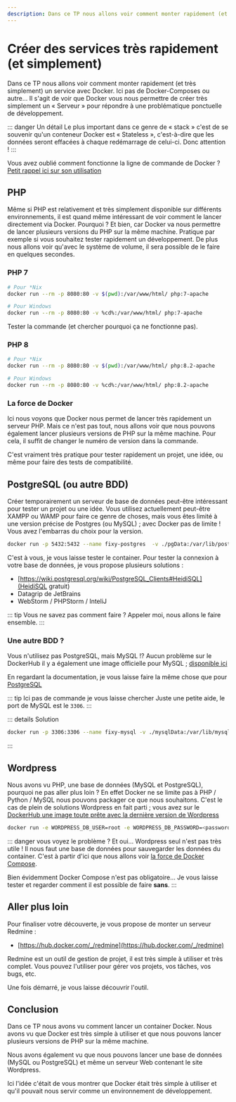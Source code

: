 ```yaml
---
description: Dans ce TP nous allons voir comment monter rapidement (et très simplement) un service avec Docker. Ici pas de Docker-Composes ou autre… Il s'agit de voir que Docker vous nous permettre de créer très simplement un « Serveur » pour répondre à une problématique ponctuelle de developpement.
---
```


# Créer des services très rapidement (et simplement)

Dans ce TP nous allons voir comment monter rapidement (et très simplement) un service avec Docker. Ici pas de Docker-Composes ou autre… Il s'agit de voir que Docker vous nous permettre de créer très simplement un « Serveur » pour répondre à une problématique ponctuelle de développement.

::: danger Un détail
Le plus important dans ce genre de « stack » c'est de se souvenir qu'un conteneur Docker est « Stateless », c'est-à-dire que les données seront effacées à chaque redémarrage de celui-ci. Donc attention !
:::

Vous avez oublié comment fonctionne la ligne de commande de Docker ? [Petit rappel ici sur son utilisation](/cheatsheets/docker/)

## PHP

Même si PHP est relativement et très simplement disponible sur différents environnements, il est quand même intéressant de voir comment le lancer directement via Docker. Pourquoi ? Et bien, car Docker va nous permettre de lancer plusieurs versions du PHP sur la même machine. Pratique par exemple si vous souhaitez tester rapidement un développement. De plus nous allons voir qu'avec le système de volume, il sera possible de le faire en quelques secondes.

### PHP 7

```sh
# Pour *Nix
docker run --rm -p 8080:80 -v $(pwd):/var/www/html/ php:7-apache

# Pour Windows
docker run --rm -p 8080:80 -v %cd%:/var/www/html/ php:7-apache
```

Tester la commande (et chercher pourquoi ça ne fonctionne pas).

### PHP 8

```sh
# Pour *Nix
docker run --rm -p 8080:80 -v $(pwd):/var/www/html/ php:8.2-apache

# Pour Windows
docker run --rm -p 8080:80 -v %cd%:/var/www/html/ php:8.2-apache
```

### La force de Docker

Ici nous voyons que Docker nous permet de lancer très rapidement un serveur PHP. Mais ce n'est pas tout, nous allons voir que nous pouvons également lancer plusieurs versions de PHP sur la même machine. Pour cela, il suffit de changer le numéro de version dans la commande.

C'est vraiment très pratique pour tester rapidement un projet, une idée, ou même pour faire des tests de compatibilité.

## PostgreSQL (ou autre BDD)

Créer temporairement un serveur de base de données peut-être intéressant pour tester un projet ou une idée. Vous utilisez actuellement peut-être XAMPP ou WAMP pour faire ce genre de choses, mais vous êtes limité à une version précise de Postgres (ou MySQL) ; avec Docker pas de limite ! Vous avez l'embarras du choix pour la version.

```sh
docker run -p 5432:5432 --name fixy-postgres  -v ./pgData:/var/lib/postgresql/data -e POSTGRES_USER=myUser -e POSTGRES_PASSWORD=myPassword -d postgres
```

C'est à vous, je vous laisse tester le container. Pour tester la connexion à votre base de données, je vous propose plusieurs solutions :

- [https://wiki.postgresql.org/wiki/PostgreSQL_Clients#HeidiSQL](HeidiSQL gratuit)
- Datagrip de JetBrains
- WebStorm / PHPStorm / InteliJ

::: tip Vous ne savez pas comment faire ?
Appeler moi, nous allons le faire ensemble.
:::

### Une autre BDD ?

Vous n'utilisez pas PostgreSQL, mais MySQL !? Aucun problème sur le DockerHub il y a également une image officielle pour MySQL ; [disponible ici](https://hub.docker.com/_/mysql)

En regardant la documentation, je vous laisse faire la même chose que pour [PostgreSQL](https://hub.docker.com/_/postgres)

::: tip Ici pas de commande je vous laisse chercher
Juste une petite aide, le port de MySQL est le `3306`.
:::

::: details Solution

```sh
docker run -p 3306:3306 --name fixy-mysql -v ./mysqlData:/var/lib/mysql -e MYSQL_ROOT_PASSWORD=myPassword -d mysql
```

:::

## Wordpress

Nous avons vu PHP, une base de données (MySQL et PostgreSQL), pourquoi ne pas aller plus loin ? En effet Docker ne se limite pas à PHP / Python / MySQL nous pouvons packager ce que nous souhaitons. C'est le cas de plein de solutions Wordpress en fait parti ; vous avez sur le [DockerHub une image toute prête avec la dernière version de Wordpress](https://hub.docker.com/_/wordpress)

```sh
docker run -e WORDPRESS_DB_USER=root -e WORDPRESS_DB_PASSWORD=<password> --name wordpress -p 8080:80 -v $(pwd)/html:/var/www/html -d wordpress
```

::: danger vous voyez le problème ?
Et oui… Wordpress seul n'est pas très utile ! Il nous faut une base de données pour sauvegarder les données du container. C'est à partir d'ici que nous allons voir [la force de Docker Compose](/tp/docker/docker_compose.md).

Bien évidemment Docker Compose n'est pas obligatoire… Je vous laisse tester et regarder comment il est possible de faire **sans**.
:::

## Aller plus loin

Pour finaliser votre découverte, je vous propose de monter un serveur Redmine :

- [https://hub.docker.com/_/redmine](https://hub.docker.com/_/redmine)

Redmine est un outil de gestion de projet, il est très simple à utiliser et très complet. Vous pouvez l'utiliser pour gérer vos projets, vos tâches, vos bugs, etc.

Une fois démarré, je vous laisse découvrir l'outil.

## Conclusion

Dans ce TP nous avons vu comment lancer un container Docker. Nous avons vu que Docker est très simple à utiliser et que nous pouvons lancer plusieurs versions de PHP sur la même machine. 

Nous avons également vu que nous pouvons lancer une base de données (MySQL ou PostgreSQL) et même un serveur Web contenant le site Wordpress.

Ici l'idée c'était de vous montrer que Docker était très simple à utiliser et qu'il pouvait nous servir comme un environnement de développement.